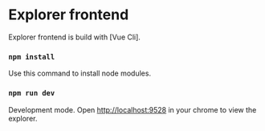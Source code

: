 # Explorer frontend
Explorer frontend is build with [Vue Cli].

### `npm install`
Use this command to install node modules.

### `npm run dev`
Development mode.
Open [http://localhost:9528](http://localhost:9528) in your chrome to view the explorer.
